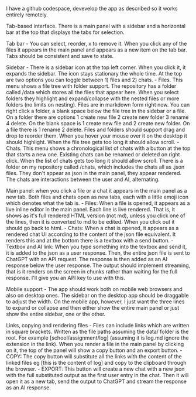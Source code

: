 I have a github codespace, devevelop the app as described so it works entirely remotely.

Tab-based interface. There is a main panel with a sidebar and a horizontal bar at the top that displays the tabs for selection.

Tab bar - You can select, reorder, x to remove it. When you click any of the files it appears in the main panel and appears as a new item on the tab bar. Tabs should be consistent and save to state.

Sidebar - There is a sidebar icon at the top left corner. When you click it, it expands the sidebar. The icon stays stationary the whole time. At the top are two options you can toggle between 1) files and 2) chats. 
    - Files. This menu shows a file tree with folder support. The repository has a folder called /data which stores all the files that appear here. When you select folders they highlight and expand/collapse with the nested files or more folders (no limits on nesting). Files are in markdown form right now. You can right click a folder, a blank space below the file tree in the sidebar or a file. On a folder there are options 1 create new file 2 create new folder 3 rename 4 delete. On the blank space is 1 create new file and 2 create new folder. On a file there is 1 rename 2 delete. Files and folders should support drag and drop to reorder them. When you hover your mouse over it on the desktop it should highlight. When the file tree gets too long it should allow scroll. 
    - Chats. This menu shows a chronological list of chats with a button at the top that starts a new one. Existing chats can be renamed or deleted on right click. When the list of chats gets too long it should allow scroll. There is a folder on my repository called /chats, which includes the chats all as .json files. They don't appear as json in the main panel, they appear rendered. The chats are interactions between the user and AI, alternating.


Main panel: when you click a file or a chat it appears in the main panel as a new tab. Both files and chats open as new tabs, each with a little emoji icon which denotes what the tab is.
    - Files: When a file is opened, it appears as a live inline editor in the main panel. Each line is live rendered. That is, it shows as it's full rendered HTML version (not md), unless you click one of the lines, then it is converted to md to be edited. When you click out it should go back to html.
    - Chats: When a chat is opened, it appears as a rendered chat UI according to the content of the json file equivalent. It renders this and at the bottom there is a textbox with a send button.
      - Textbox and AI link: When you type something into the textbox and send it, it is added to the json as a user response. Then, the entire json file is sent to ChatGPT with an API request. The response is then added as an AI response below the user response. The output should implement streaming, that is it renders on the screen in chunks rather than waiting for the full response. I'll give you an API key to use with this.

Mobile support - The app should work both on mobile web browsers and also on desktop ones. The sidebar on the desktop app should be draggable to adjust the width. On the mobile app, however, I just want the three lines to expand or collapse and then either show the entire main panel or just show the entire sidebar, one or the other.

Links, copying and rendering files - Files can include links which are written in square brackets. Written as the file paths assuming the data/ folder is the root. For example [school/assignment/log] (assuming it is log.md ignore the extension in the link). When you render a file in the main panel by clicking on it, the top of the panel will show a copy button and an export button. 
    - COPY: The copy button will substitute all the links with the content of the linked files eg [this is the content of log] and copy to the clipboard through the browser.
    - EXPORT: This button will create a new chat with a new json with the full substituted output as the first user entry in the chat. Then it will open it as a new tab, send the output to ChatGPT and stream the response as an AI response.
